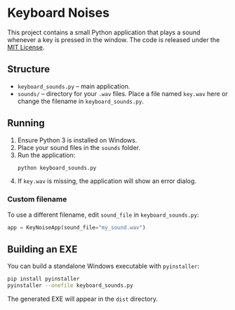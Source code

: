 # Keyboard Noises

This project contains a small Python application that plays a sound whenever a key is pressed in the window. The code is released under the [MIT License](LICENSE).

## Structure
- `keyboard_sounds.py` – main application.
- `sounds/` – directory for your `.wav` files. Place a file named `key.wav` here or change the filename in `keyboard_sounds.py`.

## Running
1. Ensure Python 3 is installed on Windows.
2. Place your sound files in the `sounds` folder.
3. Run the application:
   ```bash
   python keyboard_sounds.py
   ```
4. If `key.wav` is missing, the application will show an error dialog.

### Custom filename
To use a different filename, edit `sound_file` in `keyboard_sounds.py`:
```python
app = KeyNoiseApp(sound_file="my_sound.wav")
```

## Building an EXE
You can build a standalone Windows executable with `pyinstaller`:
```bash
pip install pyinstaller
pyinstaller --onefile keyboard_sounds.py
```
The generated EXE will appear in the `dist` directory.
